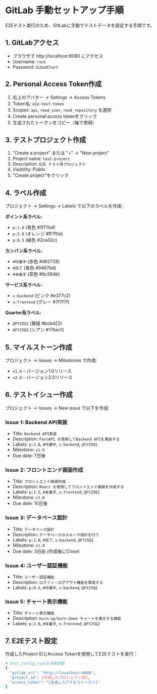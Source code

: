 # GitLab 手動セットアップ手順

E2Eテスト実行のため、GitLabに手動でテストデータを設定する手順です。

## 1. GitLabアクセス
- ブラウザで http://localhost:8080 にアクセス
- Username: `root`
- Password: `GLbudChart`

## 2. Personal Access Token作成
1. 右上のアバター → Settings → Access Tokens
2. Token名: `e2e-test-token`
3. Scopes: `api`, `read_user`, `read_repository` を選択
4. Create personal access tokenをクリック
5. 生成されたトークンをコピー（後で使用）

## 3. テストプロジェクト作成
1. "Create a project" または "+" → "New project"
2. Project name: `test-project`
3. Description: `E2E テスト用プロジェクト`
4. Visibility: Public
5. "Create project"をクリック

## 4. ラベル作成
プロジェクト → Settings → Labels で以下のラベルを作成:

**ポイント系ラベル:**
- `p:1.0` (青色 #1f77b4)
- `p:2.0` (オレンジ #ff7f0e)  
- `p:0.5` (緑色 #2ca02c)

**カンバン系ラベル:**
- `#作業中` (赤色 #d62728)
- `#完了` (紫色 #9467bd)
- `#未着手` (茶色 #8c564b)

**サービス系ラベル:**
- `s:backend` (ピンク #e377c2)
- `s:frontend` (グレー #7f7f7f)

**Quarter系ラベル:**
- `@FY25Q1` (黄緑 #bcbd22)
- `@FY25Q2` (シアン #17becf)

## 5. マイルストーン作成
プロジェクト → Issues → Milestones で作成:
- `v1.0` - バージョン1.0リリース
- `v2.0` - バージョン2.0リリース

## 6. テストイシュー作成
プロジェクト → Issues → New issue で以下を作成:

### Issue 1: Backend API実装
- Title: `Backend API実装`
- Description: `FastAPI を使用してBackend APIを実装する`
- Labels: `p:2.0`, `#作業中`, `s:backend`, `@FY25Q1`
- Milestone: `v1.0`
- Due date: 7日後

### Issue 2: フロントエンド画面作成  
- Title: `フロントエンド画面作成`
- Description: `React を使用してフロントエンド画面を作成する`
- Labels: `p:1.5`, `#未着手`, `s:frontend`, `@FY25Q1`
- Milestone: `v1.0`
- Due date: 10日後

### Issue 3: データベース設計
- Title: `データベース設計`
- Description: `データベースのスキーマ設計を行う`
- Labels: `p:1.0`, `#完了`, `s:backend`, `@FY25Q1`
- Milestone: `v1.0`
- Due date: 3日前 (作成後にClose)

### Issue 4: ユーザー認証機能
- Title: `ユーザー認証機能`
- Description: `ログイン・ログアウト機能を実装する`
- Labels: `p:0.5`, `#作業中`, `s:backend`, `@FY25Q2`

### Issue 5: チャート表示機能
- Title: `チャート表示機能`
- Description: `burn-up/burn-down チャートを表示する機能`
- Labels: `p:2.0`, `#未着手`, `s:frontend`, `@FY25Q2`

## 7. E2Eテスト設定
作成したProject IDとAccess Tokenを使用してE2Eテストを実行：

```bash
# test_config.jsonを手動更新
{
  "gitlab_url": "http://localhost:8080",
  "project_id": [作成したプロジェクトID],
  "access_token": "[生成したアクセストークン]"
}
```